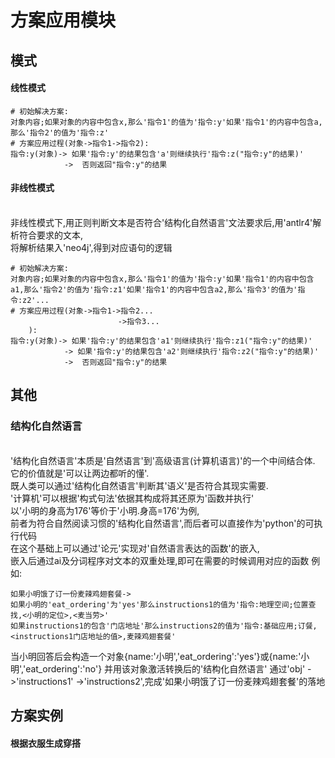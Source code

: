 
# 方案应用模块
## 模式
#### 线性模式
```
# 初始解决方案:
对象内容;如果对象的内容中包含x,那么'指令1'的值为'指令:y'如果'指令1'的内容中包含a,那么'指令2'的值为'指令:z'
# 方案应用过程(对象->指令1->指令2):
指令:y(对象)-> 如果'指令:y'的结果包含'a'则继续执行'指令:z("指令:y"的结果)' 
			->  否则返回"指令:y"的结果
```
#### 非线性模式
<br>非线性模式下,用正则判断文本是否符合'结构化自然语言'文法要求后,用'antlr4'解析符合要求的文本,
<br>将解析结果入'neo4j',得到对应语句的逻辑
```
# 初始解决方案:
对象内容;如果对象的内容中包含x,那么'指令1'的值为'指令:y'如果'指令1'的内容中包含a1,那么'指令2'的值为'指令:z1'如果'指令1'的内容中包含a2,那么'指令3'的值为'指令:z2'...
# 方案应用过程(对象->指令1->指令2...
				 		->指令3...
	):
指令:y(对象)-> 如果'指令:y'的结果包含'a1'则继续执行'指令:z1("指令:y"的结果)' 
			-> 如果'指令:y'的结果包含'a2'则继续执行'指令:z2("指令:y"的结果)'
			->  否则返回"指令:y"的结果
```
## 其他
### 结构化自然语言
<br>'结构化自然语言'本质是'自然语言'到'高级语言(计算机语言)'的一个中间结合体.
<br>它的价值就是'可以让两边都听的懂'.
<br>既人类可以通过'结构化自然语言'判断其'语义'是否符合其现实需要.
<br>'计算机'可以根据'构式句法'依据其构成将其还原为'函数并执行'
<br>以'小明的身高为176'等价于'小明.身高=176'为例,
<br>前者为符合自然阅读习惯的'结构化自然语言',而后者可以直接作为'python'的可执行代码
<br>在这个基础上可以通过'论元'实现对'自然语言表达的函数'的嵌入,
<br>嵌入后通过ai及分词程序对文本的双重处理,即可在需要的时候调用对应的函数
例如:
```
如果小明饿了订一份麦辣鸡翅套餐->
如果小明的'eat_ordering'为'yes'那么instructions1的值为'指令:地理空间;位置查找,<小明的定位>,<麦当劳>'
如果instructions1的包含'门店地址'那么instructions2的值为'指令:基础应用;订餐,<instructions1门店地址的值>,麦辣鸡翅套餐'
```
当小明回答后会构造一个对象{name:'小明','eat_ordering':'yes'}或{name:'小明','eat_ordering':'no'}
并用该对象激活转换后的'结构化自然语言'
通过'obj' ->'instructions1' ->'instructions2',完成'如果小明饿了订一份麦辣鸡翅套餐'的落地
## 方案实例
#### 根据衣服生成穿搭

